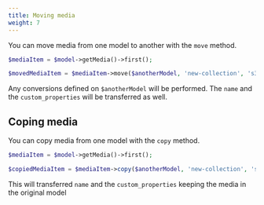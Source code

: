 ```yaml
---
title: Moving media
weight: 7
---
```


You can move media from one model to another with the `move` method.

```php
$mediaItem = $model->getMedia()->first();

$movedMediaItem = $mediaItem->move($anotherModel, 'new-collection', 's3');
```

Any conversions defined on `$anotherModel` will be performed. The `name` and the `custom_properties` will be transferred as well.

## Coping media

You can copy media from one model with the `copy` method.

```php
$mediaItem = $model->getMedia()->first();

$copiedMediaItem = $mediaItem->copy($anotherModel, 'new-collection', 's3');
```
This will transferred `name` and the `custom_properties` keeping the media in the original model
